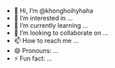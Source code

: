 - 👋 Hi, I’m @khonghoihyhaha
- 👀 I’m interested in ...
- 🌱 I’m currently learning ...
- 💞️ I’m looking to collaborate on ...
- 📫 How to reach me ...
- 😄 Pronouns: ...
- ⚡ Fun fact: ...

<!---
khonghoihyhaha/khonghoihyhaha is a ✨ special ✨ repository because its `README.md` (this file) appears on your GitHub profile.
You can click the Preview link to take a look at your changes.
--->
